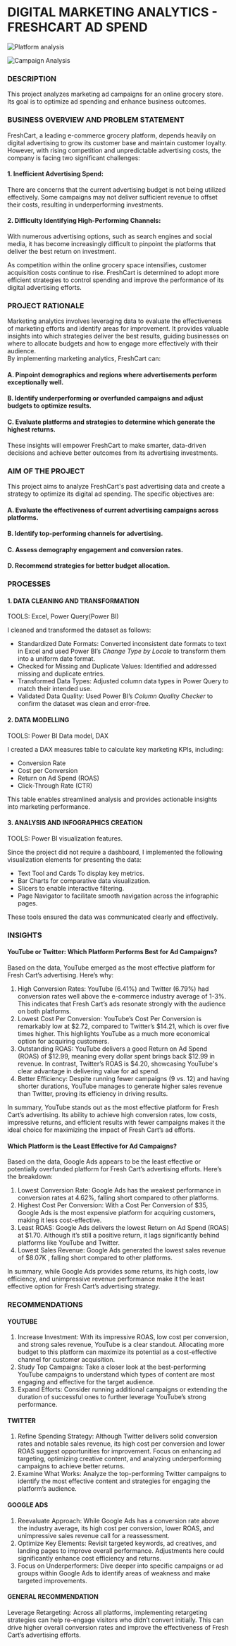 # DIGITAL MARKETING ANALYTICS - FRESHCART AD SPEND

![Platform analysis](https://github.com/user-attachments/assets/9145da41-e2a1-4c69-ba7e-c00b04357963)

![Campaign Analysis](https://github.com/user-attachments/assets/e6481fea-5651-4061-8a4c-f1e946e97ade)

  
### DESCRIPTION
This project analyzes marketing ad campaigns for an online grocery store. Its goal is to optimize ad spending and enhance business outcomes. 

###  BUSINESS OVERVIEW AND PROBLEM STATEMENT
FreshCart, a leading e-commerce grocery platform, depends heavily on digital advertising to grow its customer base and maintain customer loyalty. However, with rising competition and unpredictable advertising costs, the company is facing two significant challenges:  
####  1. Inefficient Advertising Spend:  
There are concerns that the current advertising budget is not being utilized effectively. Some campaigns may not deliver sufficient revenue to offset their costs, resulting in underperforming investments.  
####  2. Difficulty Identifying High-Performing Channels:
With numerous advertising options, such as search engines and social media, it has become increasingly difficult to pinpoint the platforms that deliver the best return on investment. 

As competition within the online grocery space intensifies, customer acquisition costs continue to rise. FreshCart is determined to adopt more efficient strategies to control spending and improve the performance of its digital advertising efforts.  

###  PROJECT RATIONALE 
Marketing analytics involves leveraging data to evaluate the effectiveness of marketing efforts and identify areas for improvement. It provides valuable insights into which strategies deliver the best results, guiding businesses on where to allocate budgets and how to engage more effectively with their audience.  
By implementing marketing analytics, FreshCart can:  
####  A. Pinpoint demographics and regions where advertisements perform exceptionally well.
####  B. Identify underperforming or overfunded campaigns and adjust budgets to optimize results. 
####  C. Evaluate platforms and strategies to determine which generate the highest returns.

These insights will empower FreshCart to make smarter, data-driven decisions and achieve better outcomes from its advertising investments. 

###  AIM OF THE PROJECT
This project aims to analyze FreshCart's past advertising data and create a strategy to optimize its digital ad spending. 
The specific objectives are:
####  A. Evaluate the effectiveness of current advertising campaigns across platforms.
####  B. Identify top-performing channels for advertising.
####  C. Assess demography engagement and conversion rates.
####  D. Recommend strategies for better budget allocation.

###  PROCESSES
####  1. DATA CLEANING AND TRANSFORMATION
TOOLS: Excel, Power Query(Power BI)

I cleaned and transformed the dataset as follows:  
- Standardized Date Formats: Converted inconsistent date formats to text in Excel and used Power BI’s *Change Type by Locale* to transform them into a uniform date format.  
- Checked for Missing and Duplicate Values: Identified and addressed missing and duplicate entries.  
- Transformed Data Types: Adjusted column data types in Power Query to match their intended use.  
- Validated Data Quality: Used Power BI’s *Column Quality Checker* to confirm the dataset was clean and error-free.  

####  2. DATA MODELLING
TOOLS: Power BI Data model, DAX 

I created a DAX measures table to calculate key marketing KPIs, including:  
- Conversion Rate
- Cost per Conversion
- Return on Ad Spend (ROAS) 
- Click-Through Rate (CTR)

This table enables streamlined analysis and provides actionable insights into marketing performance.

####  3. ANALYSIS AND INFOGRAPHICS CREATION
TOOLS: Power BI visualization features.

Since the project did not require a dashboard, I implemented the following visualization elements for presenting the data:  
- Text Tool and Cards To display key metrics.  
- Bar Charts for comparative data visualization.  
- Slicers to enable interactive filtering.  
- Page Navigator to facilitate smooth navigation across the infographic pages.  

These tools ensured the data was communicated clearly and effectively.

### INSIGHTS
####  YouTube or Twitter: Which Platform Performs Best for Ad Campaigns?

Based on the data, YouTube emerged as the most effective platform for Fresh Cart’s advertising. Here’s why:
1. High Conversion Rates: YouTube (6.41%) and Twitter (6.79%) had conversion rates well above the e-commerce industry average of 1-3%. This indicates that Fresh Cart’s ads resonate strongly with the audience on both platforms.
2. Lowest Cost Per Conversion: YouTube’s Cost Per Conversion is remarkably low at $2.72, compared to Twitter’s $14.21, which is over five times higher. This highlights YouTube as a much more economical option for acquiring customers.
3. Outstanding ROAS: YouTube delivers a good Return on Ad Spend (ROAS) of $12.99, meaning every dollar spent brings back $12.99 in revenue. In contrast, Twitter’s ROAS is $4.20, showcasing YouTube's clear advantage in delivering value for ad spend.
4. Better Efficiency: Despite running fewer campaigns (9 vs. 12) and having shorter durations, YouTube manages to generate higher sales revenue than Twitter, proving its efficiency in driving results.

In summary, YouTube stands out as the most effective platform for Fresh Cart’s advertising. Its ability to achieve high conversion rates, low costs, impressive returns, and efficient results with fewer campaigns makes it the ideal choice for maximizing the impact of Fresh Cart’s ad efforts.

####  Which Platform is the Least Effective for Ad Campaigns?

Based on the data, Google Ads appears to be the least effective or potentially overfunded platform for Fresh Cart’s advertising efforts. Here’s the breakdown:
1. Lowest Conversion Rate: Google Ads has the weakest performance in conversion rates at 4.62%, falling short compared to other platforms.
2. Highest Cost Per Conversion: With a Cost Per Conversion of $35, Google Ads is the most expensive platform for acquiring customers, making it less cost-effective.
3. Least ROAS: Google Ads delivers the lowest Return on Ad Spend (ROAS) at $1.70. Although it’s still a positive return, it lags significantly behind platforms like YouTube and Twitter.
4. Lowest Sales Revenue: Google Ads generated the lowest sales revenue of $8.07K , falling short compared to other platforms.

In summary, while Google Ads provides some returns, its high costs, low efficiency, and unimpressive revenue performance make it the least effective option for Fresh Cart’s advertising strategy.

###  RECOMMENDATIONS
####  YOUTUBE
1. Increase Investment: With its impressive ROAS, low cost per conversion, and strong sales revenue, YouTube is a clear standout. Allocating more budget to this platform can maximize its potential as a cost-effective channel for customer acquisition.
2. Study Top Campaigns: Take a closer look at the best-performing YouTube campaigns to understand which types of content are most engaging and effective for the target audience.
3. Expand Efforts: Consider running additional campaigns or extending the duration of successful ones to further leverage YouTube’s strong performance.
####  TWITTER
1. Refine Spending Strategy: Although Twitter delivers solid conversion rates and notable sales revenue, its high cost per conversion and lower ROAS suggest opportunities for improvement. Focus on enhancing ad targeting, optimizing creative content, and analyzing underperforming campaigns to achieve better returns.
2. Examine What Works: Analyze the top-performing Twitter campaigns to identify the most effective content and strategies for engaging the platform’s audience.
####  GOOGLE ADS
1. Reevaluate Approach: While Google Ads has a conversion rate above the industry average, its high cost per conversion, lower ROAS, and unimpressive sales revenue call for a reassessment.
2. Optimize Key Elements: Revisit targeted keywords, ad creatives, and landing pages to improve overall performance. Adjustments here could significantly enhance cost efficiency and returns.
3. Focus on Underperformers: Dive deeper into specific campaigns or ad groups within Google Ads to identify areas of weakness and make targeted improvements.
####  GENERAL RECOMMENDATION
Leverage Retargeting: Across all platforms, implementing retargeting strategies can help re-engage visitors who didn’t convert initially. This can drive higher overall conversion rates and improve the effectiveness of Fresh Cart’s advertising efforts.
